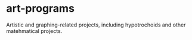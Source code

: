 # art-programs
Artistic and graphing-related projects, including hypotrochoids and other matehmatical projects.
